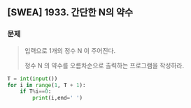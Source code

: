 ## [SWEA] 1933. 간단한 N의 약수

### 문제

> 입력으로 1개의 정수 N 이 주어진다.
>
> 정수 N 의 약수를 오름차순으로 출력하는 프로그램을 작성하라.

```python
T = int(input())
for i in range(1, T + 1):
    if T%i==0:
        print(i,end=' ')
```
